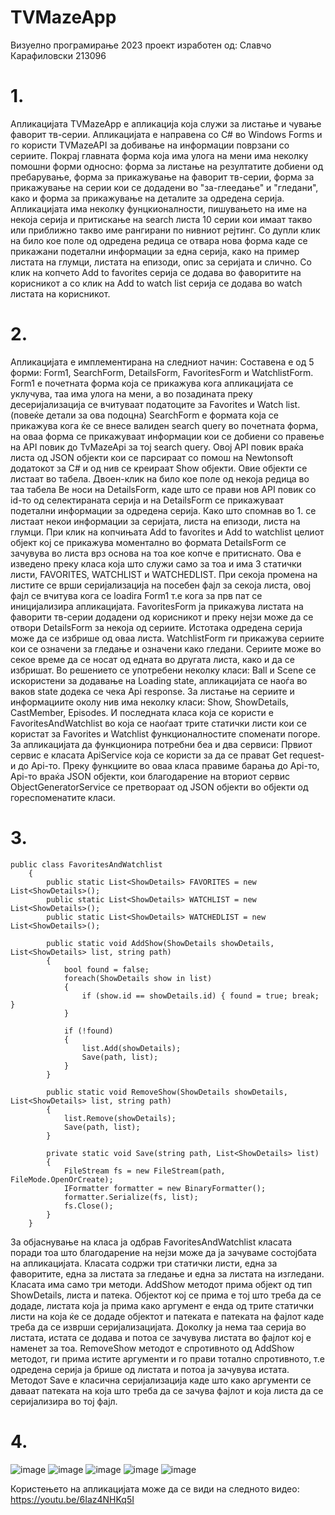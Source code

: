 # TVMazeApp
Визуелно програмирање 2023 проект изработен од: Славчо Карафиловски 213096

# 1.
Апликацијата TVMazeApp е апликација која служи за листање и чување фаворит тв-серии. Апликацијата е направена со C# во Windows Forms и го користи TVMazeAPI за добивање на информации поврзани со сериите. Покрај главната форма која има улога на мени има неколку помошни форми односно: форма за листање на резултатите добиени од пребарување, форма за прикажување на фаворит тв-серии, форма за прикажување на серии кои се додадени во "за-глеедање" и "гледани", како и форма за прикажување на деталите за одредена серија. Апликацијата има неколку фунцкионалности, пишувањето на име на некоја серија и притискање на search листа 10 серии кои имаат такво или приближно такво име рангирани по нивниот рејтинг. Со дупли клик на било кое поле од одредена редица се отвара нова форма каде се прикажани подетални информации за една серија, како на пример листата на глумци, листата на епизоди, опис за серијата и слично. Со клик на копчето Add to favorites серија се додава во фаворитите на корисникот а со клик на Add to watch list серија се додава во watch листата на корисникот.

# 2.
Апликацијата е имплементирана на следниот начин: 
Составена е од 5 форми: Form1, SearchForm, DetailsForm, FavoritesForm и WatchlistForm.
Form1 е почетната форма која се прикажува кога апликацијата се уклучува, таа има улога на мени, а во позадината преку десеријализација се вчитуваат податоците за Favorites и Watch list. (повеќе детали за ова подоцна) SearchForm е формата која се прикажува кога ќе се внесе валиден search query во почетната форма, на оваа форма се прикажуваат информации кои се добиени со правење на API повик до TvMazeApi за тој search query. Овој API повик враќа листа од JSON објекти кои се парсираат со помош на Newtonsoft додатокот за C# и од нив се креираат Show објекти. Овие објекти се листаат во табела. Двоен-клик на било кое поле од некоја редица во таа табела Ве носи на DetailsForm, каде што се прави нов API повик со id-то од селектираната серија и на DetailsForm се прикажуваат подетални информации за одредена серија.
Како што спомнав во 1. се листаат некои информации за серијата, листа на епизоди, листа на глумци. При клик на копчињата Add to favorites и Add to watchlist целиот објект кој се прикажува моментално во формата DetailsForm се зачувува во листа врз основа на тоа кое копче е притиснато. Ова е изведено преку класа која што служи само за тоа и има 3 статички листи, FAVORITES, WATCHLIST и WATCHEDLIST. При секоја промена на листите се врши серијализација на посебен фајл за секоја листа, овој фајл се вчитува кога се loadira Form1 т.е кога за прв пат се иницијализира апликацијата.
FavoritesForm ја прикажува листата на фаворити тв-серии додадени од корисникот и преку нејзи може да се отвори DetailsForm за некоја од сериите. Истотака одредена серија може да се избрише од оваа листа.
WatchlistForm ги прикажува сериите кои се означени за гледање и означени како гледани. Сериите може во секое време да се носат од едната во другата листа, како и да се избришат. 
Во решението се употребени неколку класи: Ball и Scene се искористени за додавање на Loading state, апликацијата се наоѓа во ваков state додека се чека Api response. 
За листање на сериите и информациите околу нив има неколку класи: Show, ShowDetails, CastMember, Episodes. И последната класа која се користи е FavoritesAndWatchlist во која се наоѓаат трите статички листи кои се користат за Favorites и Watchlist функционалностите споменати погоре.
За апликацијата да функционира потребни беа и два сервиси:
Првиот сервис е класата ApiService која се користи за да се прават Get request-и до Api-то. Преку функциите во оваа класа правиме барања до Api-то, Api-то враќа JSON објекти, кои благодарение на вториот сервис ObjectGeneratorService се претвораат од JSON објекти во објекти од гореспоменатите класи. 

# 3.
```
public class FavoritesAndWatchlist
    {
        public static List<ShowDetails> FAVORITES = new List<ShowDetails>();
        public static List<ShowDetails> WATCHLIST = new List<ShowDetails>();
        public static List<ShowDetails> WATCHEDLIST = new List<ShowDetails>();
        
        public static void AddShow(ShowDetails showDetails, List<ShowDetails> list, string path)
        {
            bool found = false;
            foreach(ShowDetails show in list)
            {
                if (show.id == showDetails.id) { found = true; break; }
            }

            if (!found)
            {
                list.Add(showDetails);
                Save(path, list);
            }
        }

        public static void RemoveShow(ShowDetails showDetails, List<ShowDetails> list, string path)
        {
            list.Remove(showDetails); 
            Save(path, list);
        }

        private static void Save(string path, List<ShowDetails> list)
        {
            FileStream fs = new FileStream(path, FileMode.OpenOrCreate);
            IFormatter formatter = new BinaryFormatter();
            formatter.Serialize(fs, list);
            fs.Close();
        }
    }
```
За објаснување на класа ја одбрав FavoritesAndWatchlist класата поради тоа што благодарение на нејзи може да ја зачуваме состојбата на апликацијата. Класата содржи три статички листи, една за фаворитите, една за листата за гледање и една за листата на изгледани. Класата има само три методи. AddShow методот прима објект од тип ShowDetails, листа и патека.
Објектот кој се прима е тој што треба да се додаде, листата која ја прима како аргумент е енда од трите статички листи на која ќе се додаде објектот и патеката е патеката на фајлот каде треба да се изврши серијализацијата. Доколку ја нема таа серија во листата, истата се додава и потоа се зачувува листата во фајлот кој е наменет за тоа. 
RemoveShow методот е спротивното од AddShow методот, ги прима истите аргументи и го прави тотално спротивното, т.е одредена серија ја брише од листата и потоа ја зачувува истата. Методот Save е класична серијализација каде што како аргументи се даваат патеката на која што треба да се зачува фајлот и која листа да се серијализира во тој фајл. 

# 4. 
![image](https://github.com/slavcho-k/TVMazeApp/assets/107281167/8816b437-3332-43d6-8fa7-9e2b8d364a0a)
![image](https://github.com/slavcho-k/TVMazeApp/assets/107281167/ecfc2cc1-b742-4ee1-a37a-56926b563140)
![image](https://github.com/slavcho-k/TVMazeApp/assets/107281167/f3b6f6e4-d21d-47e2-a74f-5d5f65b0b67a)
![image](https://github.com/slavcho-k/TVMazeApp/assets/107281167/96b03c4a-7a79-4d6c-b29f-75cc0647f1c0)
![image](https://github.com/slavcho-k/TVMazeApp/assets/107281167/8930a632-bb08-4e5c-bf4a-2baaf3f97914)

Користењето на апликацијата може да се види на следното видео: 
https://youtu.be/6Iaz4NHKq5I

